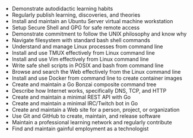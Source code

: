 * Demonstrate autodidactic learning habits
* Regularly publish learning, discoveries, and theories
* Install and maintain an Ubuntu Server virtual machine workstation
* Setup Secure Shell and GPG for safe remote access
* Demonstrate commitment to follow the UNIX philosophy and know why
* Navigate filesystem with standard bash shell commands
* Understand and manage Linux processes from command line
* Install and use TMUX effectively from Linux command line
* Install and use Vim effectively from Linux command line
* Write safe shell scripts in POSIX and bash from command line
* Browse and search the Web effectively from the Linux command line
* Install and use Docker from command line to create container images
* Create and maintain a Go Bonzai composite command tree
* Describe how Internet works, specifically DNS, TCP, and HTTP
* Create and maintain a minimal REST API with Go
* Create and maintain a minimal IRC/Twitch bot in Go
* Create and maintain a Web site for a person, project, or organization
* Use Git and GitHub to create, maintain, and release software
* Maintain a professional learning network and regularly contribute
* Find and maintain gainful employment as a technologist
